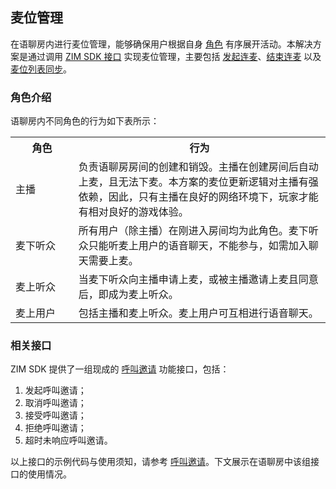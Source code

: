 ## 麦位管理

在语聊房内进行麦位管理，能够确保用户根据自身 [角色](!Solution_Implementation#5_1) 有序展开活动。本解决方案是通过调用 [ZIM SDK 接口](!Solution_Implementation#5_2) 实现麦位管理，主要包括 [发起连麦](!Solution_Implementation#5_3)、[结束连麦](!Solution_Implementation#5_4) 以及 [麦位列表同步](!Solution_Implementation#5_5)。

### 角色介绍

语聊房内不同角色的行为如下表所示：

<table>
  <colgroup>
    <col width="20%">
    <col width="80%">
  </colgroup>
<tbody><tr>
<th>角色</th>
<th>行为</th>
</tr>
<tr>
<td>主播</td>
<td>负责语聊房房间的创建和销毁。主播在创建房间后自动上麦，且无法下麦。本方案的麦位更新逻辑对主播有强依赖，因此，只有主播在良好的网络环境下，玩家才能有相对良好的游戏体验。</td>
</tr>
<tr>
<td>麦下听众</td>
<td>所有用户（除主播）在刚进入房间均为此角色。麦下听众只能听麦上用户的语音聊天，不能参与，如需加入聊天需要上麦。</td>
</tr>
<tr>
<td>麦上听众</td>
<td>当麦下听众向主播申请上麦，或被主播邀请上麦且同意后，即成为麦上听众。</td>
</tr>
<tr>
<td>麦上用户</td>
<td>包括主播和麦上听众。麦上用户可互相进行语音聊天。</td>
</tr>
</tbody></table>

### 相关接口

ZIM SDK 提供了一组现成的 [呼叫邀请](!IM-Call_Invitation) 功能接口，包括：   
1. 发起呼叫邀请；
2. 取消呼叫邀请；
3. 接受呼叫邀请；
4. 拒绝呼叫邀请；
5. 超时未响应呼叫邀请。

以上接口的示例代码与使用须知，请参考 [呼叫邀请](!IM-Call_Invitation)。下文展示在语聊房中该组接口的使用情况。   







